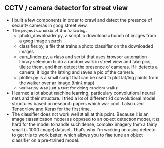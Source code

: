 ## CCTV / camera detector for street  view

* I built a few components in order to crawl and detect the presence of security cameras in goog street view.
* The project consists of the following:
    * photo_downloader.py, a script to download a bunch of images from a goog image search
    * classifier.py, a file that trains a photo classifier on the downloaded images
    * cam_finder.py, a class and script that uses browser automation library selenium to do a random walk in street view and 
    take pics, tileize them, and then detect the presence of cameras.  If it detects a camera, it logs the lat/lng and saves a pic of the camera.
    * plotter.py is a small script that can be used to plot lat/lng points from the walker over an image (think map)
    * walker.py was just a test for doing random walks
* I learned a lot about machine learning, particulary convolutional neural nets and their structure.  I tried a lot of different 2d convolutional model structures based on research papers which was cool.  I also used Tensorflow and Keras for the first time.
* The classifier does not work well at all at this point.  Because it is an image classification model as opposed to an object detection model, it is hard for the model to handle such dense, complex imagery from a fairly small (~ 1000 image) dataset. That's why I'm working on using detecto to get this to work better, which allows you to fine tune an object classifier on a pre-trained model.

